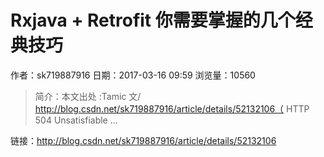 # Rxjava + Retrofit 你需要掌握的几个经典技巧
作者：sk719887916
日期：2017-03-16 09:59
浏览量：10560
> 简介：本文出处 :Tamic 
  文/ http://blog.csdn.net/sk719887916/article/details/52132106（ HTTP 504 Unsatisfiable ...

 链接：http://blog.csdn.net/sk719887916/article/details/52132106
